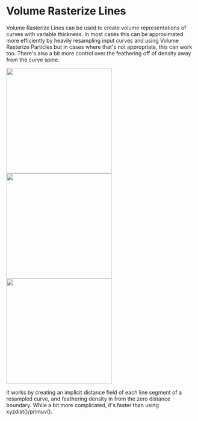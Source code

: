 # Volume Rasterize Lines

Volume Rasterize Lines can be used to create volume representations of curves with variable thickness. In most cases this can be approximated more efficiently by heavily resampling input curves and using Volume Rasterize Particles but in cases where that's not appropriate, this can work too. There's also a bit more control over the feathering off of density away from the curve spine.

<img src="https://github.com/mattebb/hda/raw/master/examples/images/volume_rasterize_lines_curve.jpg" width="280"><img src="https://github.com/mattebb/hda/raw/master/examples/images/volume_rasterize_lines_vol.jpg" width="280"><img src="https://github.com/mattebb/hda/raw/master/examples/images/volume_rasterize_lines_slice.jpg" width="280">

It works by creating an implicit distance field of each line segment of a resampled curve, and feathering density in from the zero distance boundary. While a bit more complicated, it's faster than using xyzdist()/primuv().
